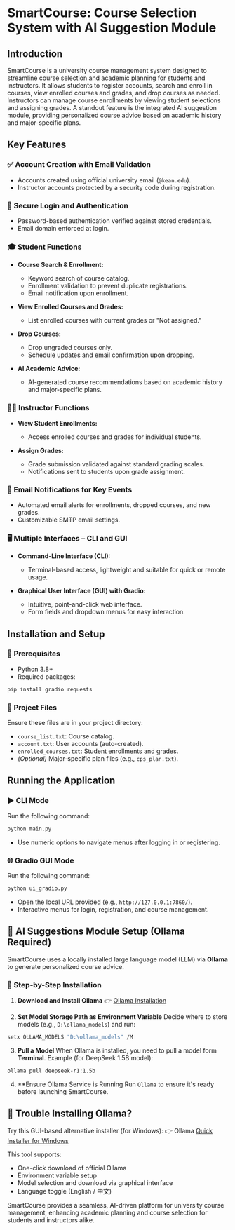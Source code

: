 # SmartCourse: Course Selection System with AI Suggestion Module

## Introduction

SmartCourse is a university course management system designed to streamline course selection and academic planning for students and instructors. It allows students to register accounts, search and enroll in courses, view enrolled courses and grades, and drop courses as needed. Instructors can manage course enrollments by viewing student selections and assigning grades. A standout feature is the integrated AI suggestion module, providing personalized course advice based on academic history and major-specific plans.

## Key Features

### ✅ Account Creation with Email Validation

* Accounts created using official university email (`@kean.edu`).
* Instructor accounts protected by a security code during registration.

### 🔐 Secure Login and Authentication

* Password-based authentication verified against stored credentials.
* Email domain enforced at login.

### 🎓 Student Functions

* **Course Search & Enrollment:**

  * Keyword search of course catalog.
  * Enrollment validation to prevent duplicate registrations.
  * Email notification upon enrollment.

* **View Enrolled Courses and Grades:**

  * List enrolled courses with current grades or "Not assigned."

* **Drop Courses:**

  * Drop ungraded courses only.
  * Schedule updates and email confirmation upon dropping.

* **AI Academic Advice:**

  * AI-generated course recommendations based on academic history and major-specific plans.

### 👨‍🏫 Instructor Functions

* **View Student Enrollments:**

  * Access enrolled courses and grades for individual students.

* **Assign Grades:**

  * Grade submission validated against standard grading scales.
  * Notifications sent to students upon grade assignment.

### 📧 Email Notifications for Key Events

* Automated email alerts for enrollments, dropped courses, and new grades.
* Customizable SMTP email settings.

### 🖥️ Multiple Interfaces – CLI and GUI

* **Command-Line Interface (CLI):**

  * Terminal-based access, lightweight and suitable for quick or remote usage.

* **Graphical User Interface (GUI) with Gradio:**

  * Intuitive, point-and-click web interface.
  * Form fields and dropdown menus for easy interaction.

## Installation and Setup

### 🧰 Prerequisites

* Python 3.8+
* Required packages:

```bash
pip install gradio requests
```

### 📁 Project Files

Ensure these files are in your project directory:

* `course_list.txt`: Course catalog.
* `account.txt`: User accounts (auto-created).
* `enrolled_courses.txt`: Student enrollments and grades.
* *(Optional)* Major-specific plan files (e.g., `cps_plan.txt`).

## Running the Application

### ▶️ CLI Mode

Run the following command:

```bash
python main.py
```

* Use numeric options to navigate menus after logging in or registering.

### 🌐 Gradio GUI Mode

Run the following command:

```bash
python ui_gradio.py
```

* Open the local URL provided (e.g., `http://127.0.0.1:7860/`).
* Interactive menus for login, registration, and course management.

## 🧠 AI Suggestions Module Setup (Ollama Required)

SmartCourse uses a locally installed large language model (LLM) via **Ollama** to generate personalized course advice.

### 🔧 Step-by-Step Installation

1. **Download and Install Ollama**
👉 [Ollama Installation](https://ollama.com/download)

2. **Set Model Storage Path as Environment Variable**
Decide where to store models (e.g., `D:\ollama_models`) and run:
```bash
setx OLLAMA_MODELS "D:\ollama_models" /M
```

3. **Pull a Model**
When Ollama is installed, you need to pull a model form **Terminal**.
Example (for DeepSeek 1.5B model):
```bash
ollama pull deepseek-r1:1.5b
```

4. **Ensure Ollama Service is Running
Run `Ollama` to ensure it's ready before launching SmartCourse.

## 🧩 Trouble Installing Ollama?
Try this GUI-based alternative installer (for Windows):
👉 Ollama [Quick Installer for Windows](https://github.com/EthanYixuanMi/Ollama-Windows-Installer)

This tool supports:
* One-click download of official Ollama
* Environment variable setup
* Model selection and download via graphical interface
* Language toggle (English / 中文)




SmartCourse provides a seamless, AI-driven platform for university course management, enhancing academic planning and course selection for students and instructors alike.
